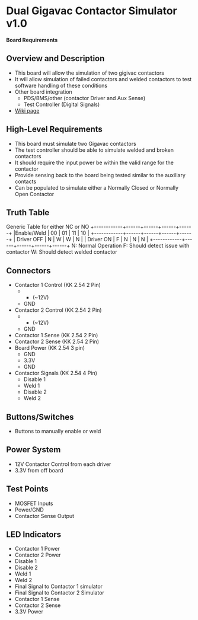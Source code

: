 # Dual Gigavac Contactor Simulator v1.0
**Board Requirements**


## Overview and Description
- This board will allow the simulation of two gigivac contactors
- It will allow simulation of failed contactors and welded contactors to test software handling of these conditions
- Other board integration
	- PDS/BMS/other (contactor Driver and Aux Sense)
	- Test Controller (Digital Signals)
- [Wiki page](https://wiki2.illinisolarcar.com/w/index.php/Dual_Contactor_Simulator)

## High-Level Requirements
- This board must simulate two Gigavac contactors
- The test controller should be able to simulate welded and broken contactors
- It should require the input power be within the valid range for the contactor
- Provide sensing back to the board being tested similar to the auxillary contacts
- Can be populated to simulate either a Normally Closed or Normally Open Contactor

## Truth Table
Generic Table for either NC or NO
+------------+------+------+------+------+
|Enable/Weld |  00  |  01  |  11  |  10  |
+------------+------+------+------+------+
| Driver OFF |   N  |   W  |   W  |   N  | 
| Driver ON  |   F  |   N  |   N  |   N  | 
+------------+------+------+------+------+
N: Normal Operation
F: Should detect issue with contactor
W: Should detect welded contactor

## Connectors
- Contactor 1 Control (KK 2.54 2 Pin)
	- + (~12V)
	- GND
- Contactor 2 Control (KK 2.54 2 Pin)
	- + (~12V)
	- GND
- Contactor 1 Sense (KK 2.54 2 Pin)
- Contactor 2 Sense (KK 2.54 2 Pin)
- Board Power (KK 2.54 3 pin)
	- GND
	- 3.3V
	- GND
- Contactor Signals (KK 2.54 4 Pin)
	- Disable 1
	- Weld 1
	- Disable 2
	- Weld 2

## Buttons/Switches
- Buttons to manually enable or weld

## Power System
- 12V Contactor Control from each driver
- 3.3V from off board

## Test Points
- MOSFET Inputs
- Power/GND
- Contactor Sense Output

## LED Indicators
- Contactor 1 Power
- Contactor 2 Power
- Disable 1
- Disable 2
- Weld 1
- Weld 2
- Final Signal to Contactor 1 simulator
- Final Signal to Contactor 2 Simulator
- Contactor 1 Sense
- Contactor 2 Sense
- 3.3V Power
